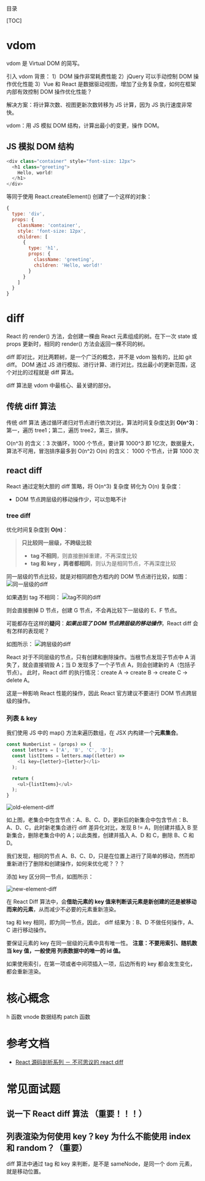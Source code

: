 目录

[TOC]


# vdom
vdom 是 Virtual DOM 的简写。

引入 vdom 背景：
1）DOM 操作非常耗费性能
2）jQuery 可以手动控制 DOM 操作优化性能
3）Vue 和 React 是数据驱动视图，增加了业务复杂度，如何在框架内部有效控制 DOM 操作优化性能？

解决方案：将计算次数、视图更新次数转移为 JS 计算，因为 JS 执行速度非常快。

vdom：用 JS 模拟 DOM 结构，计算出最小的变更，操作 DOM。

## JS 模拟 DOM 结构
```js
<div class="container" style="font-size: 12px">
  <h1 class="greeting">
    Hello, world!
  </h1>
</div>

```
等同于使用 React.createElement() 创建了一个这样的对象：
```js
{
  type: 'div',
  props: {
    className: 'container',
    style: 'font-size: 12px',
    children: [
      {
        type: 'h1',
        props: {
          className: 'greeting',
          children: 'Hello, world!'
        }
      }
    ]
  }
}
```


# diff
React 的 render() 方法，会创建一棵由 React 元素组成的树。在下一次 state 或 props 更新时，相同的 render() 方法会返回一棵不同的树。


diff 即对比，对比两颗树，是一个广泛的概念，并不是 vdom 独有的，比如 git diff。
DOM 通过 JS 进行模拟、进行计算、进行对比，找出最小的更新范围，这个对比的过程就是 diff 算法。

diff 算法是 vdom 中最核心、最关键的部分。

## 传统 diff 算法
传统 diff 算法 通过循环递归对节点进行依次对比，算法时间复杂度达到 **O(n^3)**：
第一，遍历 tree1；第二，遍历 tree2，第三，排序。

O(n^3) 的含义：3 次循环，1000 个节点，要计算 1000^3 即 1亿次，数据量大，算法不可用，冒泡排序最多到 O(n^2)
O(n) 的含义： 1000 个节点，计算 1000 次

## react diff
React 通过定制大胆的 diff 策略，将 O(n^3) 复杂度 转化为 O(n) 复杂度：
- DOM 节点跨层级的移动操作少，可以忽略不计

### tree diff
优化时间复杂度到 **O(n)**：
> **只比较同一层级，不跨级比较**
> - **tag 不相同**，则直接删掉重建，不再深度比较
> - **tag 和 key ，两者都相同**，则认为是相同节点，不再深度比较

同一层级的节点比较，就是对相同颜色方框内的 DOM 节点进行比较，如图：
![同一层级的diff](https://user-images.githubusercontent.com/22387652/87111323-a90ad400-c29b-11ea-8770-f3541558af9e.png)

如果遇到 tag 不相同：
![tag不同的diff](https://user-images.githubusercontent.com/22387652/87111366-c63fa280-c29b-11ea-9c8f-0fa8253bb872.png)

则会直接删掉 D 节点，创建 G 节点，不会再比较下一层级的 E、F 节点。


可能都存在这样的**疑问**：***如果出现了 DOM 节点跨层级的移动操作***，React diff 会有怎样的表现呢？

如图所示：
![跨层级的diff](https://user-images.githubusercontent.com/22387652/87259752-245cc780-c4e0-11ea-9154-1fc0ac50b908.png)

React 对于不同层级的节点，只有创建和删除操作。当根节点发现子节点中 A 消失了，就会直接销毁 A；当 D 发现多了一个子节点 A，则会创建新的 A（包括子节点）。
此时，React diff 的执行情况：create A -> create B -> create C -> delete A。

这是一种影响 React 性能的操作，因此 React 官方建议不要进行 DOM 节点跨层级的操作。

### 列表 & key
我们使用 JS 中的 map() 方法来遍历数组，在 JSX 内构建一个**元素集合**。

```js
const NumberList = (props) => {
  const letters = ['A', 'B', 'C', 'D'];
  const listItems = letters.map((letter) =>
    <li key={letter}>{letter}</li>
  );

  return (
    <ul>{listItems}</ul>
  );
}
```

![old-element-diff](https://user-images.githubusercontent.com/22387652/87259945-64707a00-c4e1-11ea-9599-2f65546ef1ce.png)

如上图，老集合中包含节点：A、B、C、D，更新后的新集合中包含节点：B、A、D、C，此时新老集合进行 diff 差异化对比，发现 B != A，则创建并插入 B 至新集合，删除老集合中的 A；以此类推，创建并插入 A、D 和 C，删除 B、C 和 D。

我们发现，相同的节点 A、B、C、D，只是在位置上进行了简单的移动，然而却重新进行了删除和创建操作，如何来优化呢？？？

添加 key 区分同一节点，如图所示：

![new-element-diff](https://user-images.githubusercontent.com/22387652/87259950-6afef180-c4e1-11ea-9920-ad2216fd9134.png)

在 React Diff 算法中，会**借助元素的 key 值来判断该元素是新创建的还是被移动而来的元素**，从而减少不必要的元素重新渲染。

tag 和 key 相同，即为同一节点，因此， diff 结果为：B、D 不做任何操作，A、C 进行移动操作。

要保证元素的 key 在同一层级的元素中具有唯一性。
**注意：不要用索引、随机数当 key 值，一般使用 列表数据中的唯一的 id 值。**

如果使用索引，在第一项或者中间项插入一项，后边所有的 key 都会发生变化，都会重新渲染。






# 核心概念
h 函数
vnode 数据结构
patch 函数



# 参考文档
- [React 源码剖析系列 － 不可思议的 react diff](https://zhuanlan.zhihu.com/p/20346379)


# 常见面试题
## 说一下 React diff 算法 （重要！！！）
## 列表渲染为何使用 key？key 为什么不能使用 index 和 random？（重要）
diff 算法中通过 tag 和 key 来判断，是不是 sameNode，是同一个 dom 元素，就是移动位置。
